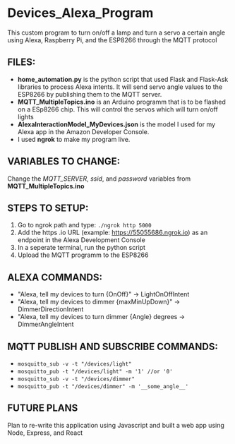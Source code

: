 # Devices_Alexa_Program
This custom program to turn on/off a lamp and turn a servo a certain angle using Alexa, Raspberry Pi, and the ESP8266 through the MQTT protocol 

## FILES: ##
* **home_automation.py** is the python script that used Flask and Flask-Ask libraries to process Alexa intents. It will send servo angle values to the ESP8266 by publishing them to the MQTT server.
* **MQTT_MultipleTopics.ino** is an Arduino programm that is to be flashed on a ESp8266 chip. This will control the servos which will turn on/off lights
* **AlexaInteractionModel_MyDevices.json** is the model I used for my Alexa app in the Amazon Developer Console.
* I used **ngrok** to make my program live. 


## VARIABLES TO CHANGE: ##
Change the *MQTT_SERVER*, *ssid*, and *password* variables from **MQTT_MultipleTopics.ino**

## STEPS TO SETUP: ##
1) Go to ngrok path and type: `./ngrok http 5000`
2) Add the https .io URL (example: https://55055686.ngrok.io) as an endpoint in the Alexa Development Console 
3) In a seperate terminal, run the python script
4) Upload the MQTT programm to the ESP8266

## ALEXA COMMANDS: ##

* "Alexa, tell my devices to turn {OnOff}" -> LightOnOffIntent
* "Alexa, tell my devices to dimmer {maxMinUpDown}" -> DimmerDirectionIntent
* "Alexa, tell my devices to turn dimmer {Angle} degrees -> DimmerAngleIntent

## MQTT PUBLISH AND SUBSCRIBE COMMANDS: ##
* `mosquitto_sub -v -t "/devices/light"`
* `mosquitto_pub -t "/devices/light" -m '1' //or '0'`
* `mosquitto_sub -v -t "/devices/dimmer"`
* `mosquitto_pub -t "/devices/dimmer" -m '__some_angle__'`

## FUTURE PLANS ##
Plan to re-write this application using Javascript and built a web app using Node, Express, and React

